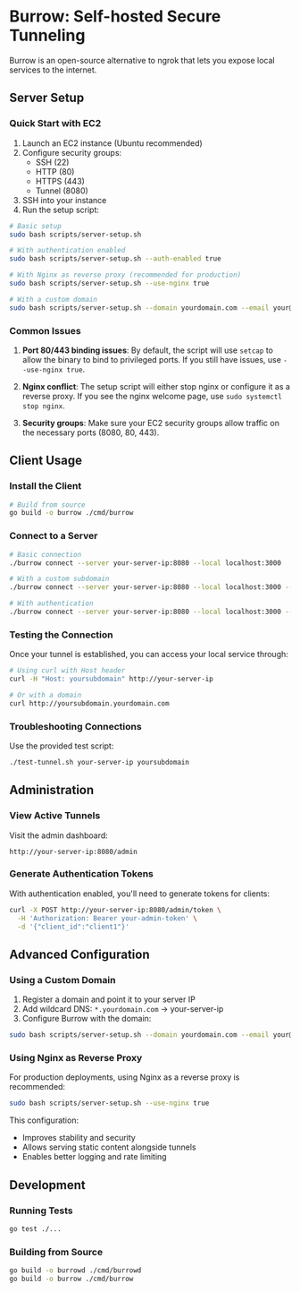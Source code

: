 # Burrow: Self-hosted Secure Tunneling

Burrow is an open-source alternative to ngrok that lets you expose local services to the internet.

## Server Setup

### Quick Start with EC2

1. Launch an EC2 instance (Ubuntu recommended)
2. Configure security groups:
    - SSH (22)
    - HTTP (80)
    - HTTPS (443)
    - Tunnel (8080)
3. SSH into your instance
4. Run the setup script:

```bash
# Basic setup
sudo bash scripts/server-setup.sh

# With authentication enabled
sudo bash scripts/server-setup.sh --auth-enabled true

# With Nginx as reverse proxy (recommended for production)
sudo bash scripts/server-setup.sh --use-nginx true

# With a custom domain
sudo bash scripts/server-setup.sh --domain yourdomain.com --email your@email.com
```

### Common Issues

1. **Port 80/443 binding issues**: By default, the script will use `setcap` to allow the binary to bind to privileged ports. If you still have issues, use `--use-nginx true`.

2. **Nginx conflict**: The setup script will either stop nginx or configure it as a reverse proxy. If you see the nginx welcome page, use `sudo systemctl stop nginx`.

3. **Security groups**: Make sure your EC2 security groups allow traffic on the necessary ports (8080, 80, 443).

## Client Usage

### Install the Client

```bash
# Build from source
go build -o burrow ./cmd/burrow
```

### Connect to a Server

```bash
# Basic connection
./burrow connect --server your-server-ip:8080 --local localhost:3000

# With a custom subdomain
./burrow connect --server your-server-ip:8080 --local localhost:3000 --subdomain myapp

# With authentication
./burrow connect --server your-server-ip:8080 --local localhost:3000 --auth-token your-token
```

### Testing the Connection

Once your tunnel is established, you can access your local service through:

```bash
# Using curl with Host header
curl -H "Host: yoursubdomain" http://your-server-ip

# Or with a domain
curl http://yoursubdomain.yourdomain.com
```

### Troubleshooting Connections

Use the provided test script:

```bash
./test-tunnel.sh your-server-ip yoursubdomain
```

## Administration

### View Active Tunnels

Visit the admin dashboard:

```
http://your-server-ip:8080/admin
```

### Generate Authentication Tokens

With authentication enabled, you'll need to generate tokens for clients:

```bash
curl -X POST http://your-server-ip:8080/admin/token \
  -H 'Authorization: Bearer your-admin-token' \
  -d '{"client_id":"client1"}'
```

## Advanced Configuration

### Using a Custom Domain

1. Register a domain and point it to your server IP
2. Add wildcard DNS: `*.yourdomain.com` → your-server-ip
3. Configure Burrow with the domain:

```bash
sudo bash scripts/server-setup.sh --domain yourdomain.com --email your@email.com
```

### Using Nginx as Reverse Proxy

For production deployments, using Nginx as a reverse proxy is recommended:

```bash
sudo bash scripts/server-setup.sh --use-nginx true
```

This configuration:
- Improves stability and security
- Allows serving static content alongside tunnels
- Enables better logging and rate limiting

## Development

### Running Tests

```bash
go test ./...
```

### Building from Source

```bash
go build -o burrowd ./cmd/burrowd
go build -o burrow ./cmd/burrow
```
